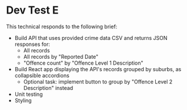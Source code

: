 # Dev Test E

This technical responds to the following brief:

* Build API that uses provided crime data CSV and returns JSON responses for:
  * All records
  * All records by "Reported Date"
  * "Offence count" by "Offence Level 1 Description"
* Build React app displaying the API's records grouped by suburbs, as collapsible accordions
  * Optional task: implement button to group by "Offence Level 2 Description" instead
* Unit testing
* Styling
